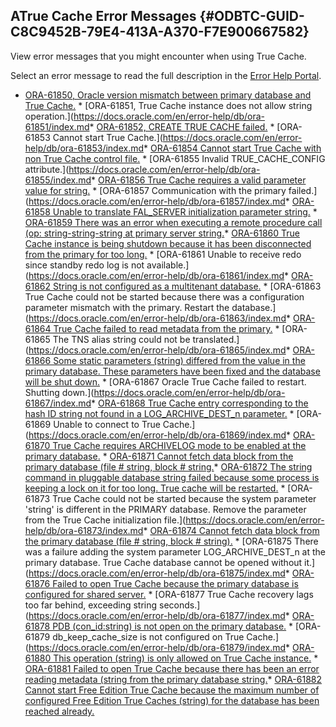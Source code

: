  

## ATrue Cache Error Messages {#ODBTC-GUID-C8C9452B-79E4-413A-A370-F7E900667582}

View error messages that you might encounter when using True Cache.

Select an error message to read the full description in the [Error Help Portal](https://docs.oracle.com/en/error-help/db/index.md). 

  * [ORA-61850, Oracle version mismatch between primary database and True Cache.](https://docs.oracle.com/en/error-help/db/ora-61850/index.md)  * [ORA-61851, True Cache instance does not allow string operation.](https://docs.oracle.com/en/error-help/db/ora-61851/index.md* [ORA-61852, CREATE TRUE CACHE failed.](https://docs.oracle.com/en/error-help/db/ora-61852/index.md)  * [ORA-61853 Cannot start True Cache.](https://docs.oracle.com/en/error-help/db/ora-61853/index.md* [ORA-61854 Cannot start True Cache with non True Cache control file.](https://docs.oracle.com/en/error-help/db/ora-61854/index.md)  * [ORA-61855 Invalid TRUE_CACHE_CONFIG attribute.](https://docs.oracle.com/en/error-help/db/ora-61855/index.md* [ORA-61856 True Cache requires a valid parameter value for string.](https://docs.oracle.com/en/error-help/db/ora-61856/index.md)  * [ORA-61857 Communication with the primary failed.](https://docs.oracle.com/en/error-help/db/ora-61857/index.md* [ORA-61858 Unable to translate FAL_SERVER initialization parameter string.](https://docs.oracle.com/en/error-help/db/ora-61858/index.md)  * [ORA-61859 There was an error when executing a remote procedure call (op: string-string-string at primary server string.](https://docs.oracle.com/en/error-help/db/ora-61859/index.md)* [ORA-61860 True Cache instance is being shutdown because it has been disconnected from the primary for too long.](https://docs.oracle.com/en/error-help/db/ora-61860/index.md)  * [ORA-61861 Unable to receive redo since standby redo log is not available.](https://docs.oracle.com/en/error-help/db/ora-61861/index.md* [ORA-61862 String is not configured as a multitenant database.](https://docs.oracle.com/en/error-help/db/ora-61862/index.md)  * [ORA-61863 True Cache could not be started because there was a configuration parameter mismatch with the primary. Restart the database.](https://docs.oracle.com/en/error-help/db/ora-61863/index.md* [ORA-61864 True Cache failed to read metadata from the primary.](https://docs.oracle.com/en/error-help/db/ora-61864/index.md)  * [ORA-61865 The TNS alias string could not be translated.](https://docs.oracle.com/en/error-help/db/ora-61865/index.md* [ORA-61866 Some static parameters (string) differed from the value in the primary database. These parameters have been fixed and the database will be shut down.](https://docs.oracle.com/en/error-help/db/ora-61866/index.md)  * [ORA-61867 Oracle True Cache failed to restart. Shutting down.](https://docs.oracle.com/en/error-help/db/ora-61867/index.md* [ORA-61868 True Cache entry corresponding to the hash ID string not found in a LOG_ARCHIVE_DEST_n parameter.](https://docs.oracle.com/en/error-help/db/ora-61868/index.md)  * [ORA-61869 Unable to connect to True Cache.](https://docs.oracle.com/en/error-help/db/ora-61869/index.md* [ORA-61870 True Cache requires ARCHIVELOG mode to be enabled at the primary database.](https://docs.oracle.com/en/error-help/db/ora-61870/index.md)  * [ORA-61871 Cannot fetch data block from the primary database (file # string, block # string.](https://docs.oracle.com/en/error-help/db/ora-61871/index.md)* [ORA-61872 The string command in pluggable database string failed because some process is keeping a lock on it for too long. True cache will be restarted.](https://docs.oracle.com/en/error-help/db/ora-61872/index.md)  * [ORA-61873 True Cache could not be started because the system parameter 'string' is different in the PRIMARY database. Remove the parameter from the True Cache initialization file.](https://docs.oracle.com/en/error-help/db/ora-61873/index.md* [ORA-61874 Cannot fetch data block from the primary database (file # string, block # string).](https://docs.oracle.com/en/error-help/db/ora-61874/index.md)  * [ORA-61875 There was a failure adding the system parameter LOG_ARCHIVE_DEST_n at the primary database. True Cache database cannot be opened without it.](https://docs.oracle.com/en/error-help/db/ora-61875/index.md* [ORA-61876 Failed to open True Cache because the primary database is configured for shared server.](https://docs.oracle.com/en/error-help/db/ora-61876/index.md)  * [ORA-61877 True Cache recovery lags too far behind, exceeding string seconds.](https://docs.oracle.com/en/error-help/db/ora-61877/index.md* [ORA-61878 PDB (con_id:string) is not open on the primary database.](https://docs.oracle.com/en/error-help/db/ora-61878/index.md)  * [ORA-61879 db_keep_cache_size is not configured on True Cache.](https://docs.oracle.com/en/error-help/db/ora-61879/index.md* [ORA-61880 This operation (string) is only allowed on True Cache instance.](https://docs.oracle.com/en/error-help/db/ora-61880/index.md)  * [ORA-61881 Failed to open True Cache because there has been an error reading metadata (string from the primary database string.](https://docs.oracle.com/en/error-help/db/ora-61881/index.md)* [ORA-61882 Cannot start Free Edition True Cache because the maximum number of configured Free Edition True Caches (string) for the database has been reached already.](https://docs.oracle.com/en/error-help/db/ora-61882/index.md)


